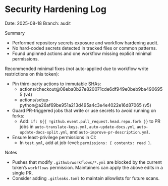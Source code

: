 # Security Hardening Log

Date: 2025-08-18
Branch: audit

Summary
- Performed repository secrets exposure and workflow hardening audit.
- No hard-coded secrets detected in tracked files or common patterns.
- Found unpinned actions and one workflow missing explicit minimal permissions.

Recommended minimal fixes (not auto-applied due to workflow write restrictions on this token):
- Pin third-party actions to immutable SHAs:
  - actions/checkout@08eba0b27e820071cde6df949e0beb9ba4906955 (v4)
  - actions/setup-python@a26af69be951a213d495a4c3e4e4022e16d87065 (v5)
- Guard PR-triggered jobs that write or use secrets to avoid running on forks:
  - Add: `if: ${{ !github.event.pull_request.head.repo.fork }}` to PR jobs in `auto-translate-keys.yml`, `auto-update-docs.yml`, `auto-update-docs-split.yml`, and `auto-improve-pr-description.yml`.
- Ensure least-privilege permissions in CI:
  - In `test.yml`, add at job-level: `permissions: { contents: read }`.

Notes
- Pushes that modify `.github/workflows/*.yml` are blocked by the current token’s `workflows` permission. Maintainers can apply the above edits in a single PR.
- Consider adding `.gitleaks.toml` to maintain allowlists for future scans.
